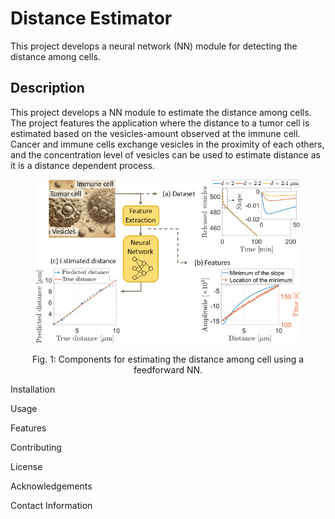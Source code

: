 # Distance Estimator
This project develops a neural network (NN) module for detecting the distance among cells.

## Description
This project develops a NN module to estimate the distance among cells. The project features the application where the distance to a tumor cell is estimated based on the vesicles-amount observed at the immune cell. Cancer and immune cells exchange vesicles in
the proximity of each others, and the concentration level of vesicles can be used to estimate distance as it is a distance dependent process.


<figure>
    <p align="center">
        <img src="https://github.com/tkn-tub/NN_molecular_communications/blob/main/images/distance_estimator.png?raw=true" alt="nn" width="500">
    </p>
</figure>
<p align="center">
Fig. 1: Components for estimating the distance among cell using a feedforward NN.
</p>

Installation

Usage

Features

Contributing

License

Acknowledgements

Contact Information